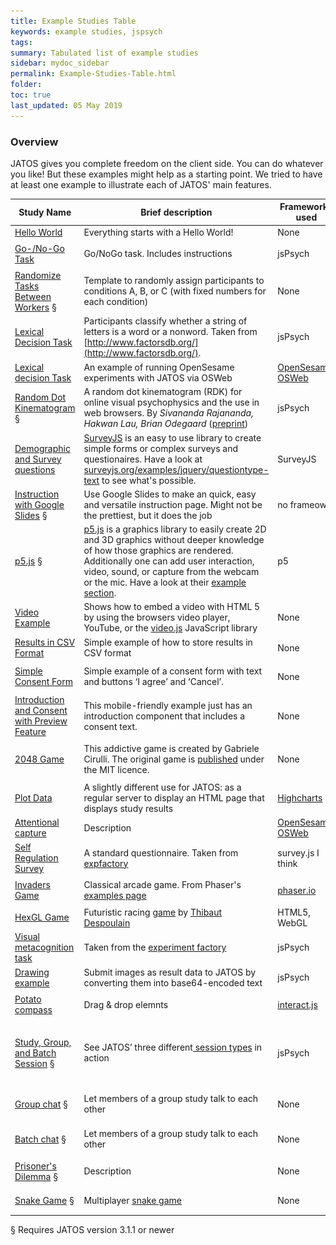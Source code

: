 ```yaml
---
title: Example Studies Table
keywords: example studies, jspsych
tags:
summary: Tabulated list of example studies 
sidebar: mydoc_sidebar
permalink: Example-Studies-Table.html
folder:
toc: true
last_updated: 05 May 2019
---
```


### Overview
JATOS gives you complete freedom on the client side. You can do whatever you like! But these examples might help as a starting point. We tried to have at least one example to illustrate each of JATOS' main features. 

| Study Name             | Brief description   | Frameworks used | Features used   | Example image  |
|-------------------|-------------------|-------------------|-------------------|-------------------|
| [Hello World](https://github.com/JATOS/JATOS_examples/raw/master/examples/hello_world.zip) | Everything starts with a Hello World! | None | None | None  |
| [Go-/No-Go Task](https://github.com/JATOS/JATOS_examples/raw/master/examples/go-nogo_task_(using_jspsych_6).zip) | Go/NoGo task. Includes instructions | jsPsych | None |  <img src="images/example-studies/Screenshot_gonogo.png" style="width:200%"/>|
| [Randomize Tasks Between Workers](https://github.com/JATOS/JATOS_examples/raw/master/examples/randomize_tasks_between_workers.zip) §| Template to randomly assign participants to conditions A, B, or C (with fixed numbers for each condition) | None | Batch session| <img src="images/example-studies/Screenshot_randomization_between_workers.png" style="width:100%"/>|
| [Lexical Decision Task](https://github.com/JATOS/JATOS_examples/raw/master/examples/lexical_decision_(using_jspsych).zip) | Participants classify whether a string of letters is a word or a nonword. Taken from [http://www.factorsdb.org/](http://www.factorsdb.org/). | jsPsych | None | <img src="images/example-studies/Screenshot_lexicalDecision_word.png" style="width:100%"/>| 
| [Lexical decision Task](https://github.com/JATOS/JATOS_examples/raw/master/examples/lexical-decision.osexp.zip) | An example of running OpenSesame experiments with JATOS via OSWeb | [OpenSesame](https://osdoc.cogsci.nl/), [OSWeb](https://osdoc.cogsci.nl/manual/osweb/#the-osweb-extension) | None |  <img src="images/example-studies/Screenshot_osweb_lexical_decision.png" style="width:100%"/>|
|[Random Dot Kinematogram](https://github.com/JATOS/JATOS_examples/raw/master/examples/rdk.zip) § | A random dot kinematogram (RDK) for online visual psychophysics and the use in web browsers. By _Sivananda Rajananda, Hakwan Lau, Brian Odegaard_ ([preprint](https://www.biorxiv.org/content/early/2017/09/21/192377)) | jsPsych | no feature| <img src="images/example-studies/Screenshot_rdk.png" style="width:100%"/> |
| [Demographic and Survey questions](https://github.com/JATOS/JATOS_examples/raw/master/examples/survey.js_ui_example.zip) | [SurveyJS](http://surveyjs.org) is an easy to use library to create simple forms or complex surveys and questionaires. Have a look at [surveyjs.org/examples/jquery/questiontype-text](http://surveyjs.org/examples/jquery/questiontype-text/) to see what's possible. | SurveyJS | no feature| <img src="images/example-studies/survey-js-screenshot.png" style="width:100%"/> |
| [Instruction with Google Slides](https://github.com/JATOS/JATOS_examples/raw/master/examples/intro_with_google_slides.zip) § | Use Google Slides to make an quick, easy and versatile instruction page. Might not be the prettiest, but it does the job| no frameowrk | no feature| <img src="images/example-studies/Screenshot_intro_slides.png" style="width:100%"/> |
| [p5.js](https://github.com/JATOS/JATOS_examples/raw/master/examples/p5.js_examples.zip) § | [p5.js](https://p5js.org/) is a graphics library to easily create 2D and 3D graphics without deeper knowledge of how those graphics are rendered. Additionally one can add user interaction, video, sound, or capture from the webcam or the mic. Have a look at their [example section](https://p5js.org/examples/). | p5 | no feature| <img src="images/example-studies/p5-js-screenshot5.gif" style="width:100%"/>|
| [Video Example](https://github.com/JATOS/JATOS_examples/raw/master/examples/video_example_study.zip) | Shows how to embed a video with HTML 5 by using the browsers video player, YouTube, or the [video.js](http://www.videojs.com/) JavaScript library | None | None |  <img src="images/example-studies/Screenshot_videoExample2.png" style="width:100%"/>|
| [Results in CSV Format](https://github.com/JATOS/JATOS_examples/raw/master/examples/results_as_csv_example.zip) | Simple example of how to store results in CSV format | None | None |  <img src="images/example-studies/Screenshot_csv_example.png" style="width:100%"/>|
| [Simple Consent Form](https://github.com/JATOS/JATOS_examples/raw/master/examples/consent_form.zip) | Simple example of a consent form with text and buttons ‘I agree’ and ‘Cancel’. | None | None |  <img src="images/example-studies/Screenshot_consent_form.png" style="width:100%"/>|
| [Introduction and Consent with Preview Feature](https://github.com/JATOS/JATOS_examples/raw/master/examples/consent_form_and_introduction_with_preview_feature.zip) | This mobile-friendly example just has an introduction component that includes a consent text. | None | [Preview](http://www.jatos.org/Worker-Types.html#preview-links) |  <img src="images/example-studies/Screenshot_preview_showcase.png" style="width:100%"/>|
| [2048 Game](https://github.com/JATOS/JATOS_examples/raw/master/examples/2048.zip) | This addictive game is created by Gabriele Cirulli. The original game is [published](https://github.com/gabrielecirulli/2048) under the MIT licence. | None | None |  <img src="images/example-studies/Screenshot_2048Game.png" style="width:100%"/>|
| [Plot Data](https://github.com/JATOS/JATOS_examples/raw/master/examples/data_visualization_-_example.zip) | A slightly different use for JATOS: as a regular server to display an HTML page that displays study results | [Highcharts](http://www.highcharts.com/) | None |  <img src="images/example-studies/Screenshot_dataDisplay_scatter.png" style="width:100%"/>|
| [Attentional capture](https://github.com/JATOS/JATOS_examples/raw/master/examples/reward_capture.osexp.zip) | Description | [OpenSesame](https://osdoc.cogsci.nl/), [OSWeb](https://osdoc.cogsci.nl/manual/osweb/#the-osweb-extension) | None |  <img src="images/example-studies/Screenshot_osweb_reward_capture.png" style="width:100%"/>|
| [Self Regulation Survey](https://github.com/JATOS/JATOS_examples/raw/master/examples/self_regulation_survey.zip) | A standard questionnaire. Taken from [expfactory](http://expfactory.github.io/) | survey.js I think | None |  <img src="images/example-studies/Screenshot_selfRegulationSurvey.png" style="width:100%"/>|
| [Invaders Game](https://github.com/JATOS/JATOS_examples/raw/master/examples/invaders_with_phaser.zip) | Classical arcade game. From Phaser's [examples page](github.com/photonstorm/phaser-examples) | [phaser.io](http://phaser.io/) | None |  <img src="images/example-studies/Screenshot_spaceInvaders.png" style="width:100%"/>|
| [HexGL Game](https://github.com/JATOS/JATOS_examples/raw/master/examples/hexgl.zip) | Futuristic racing [game](https://github.com/BKcore/HexGL) by [Thibaut Despoulain](http://bkcore.com/) | HTML5, WebGL  | None |  <img src="images/example-studies/Screenshot_hexgl.png" style="width:100%"/>|
| [Visual metacognition task](https://github.com/JATOS/JATOS_examples/raw/master/examples/perceptual_metacognition_(jatosified).zip) | Taken from the [experiment factory](http://expfactory.github.io/) | jsPsych | None |  <img src="http://www.jatos.org/images/example-studies/Screenshot_perceptional_metacognition_stumili.png" style="width:100%"/>|
| [Drawing example](https://github.com/JATOS/JATOS_examples/raw/master/examples/clock_drawing.zip) | Submit images as result data to JATOS by converting them into base64-encoded text| jsPsych | None |  <img src="images/example-studies/Screenshot_clock_drawing.png" style="width:100%"/>|
| [Potato compass](https://github.com/JATOS/JATOS_examples/raw/master/examples/potato_compass.zip) | Drag & drop elemnts | [interact.js](http://interactjs.io/) | None |  <img src="images/example-studies/Screenshot_potatoCompass.png" style="width:100%"/>|
| [Study, Group, and Batch Session](https://github.com/JATOS/JATOS_examples/raw/master/examples/study__group__and_batch_session.zip) §| See JATOS’ three different[ session types](http://www.jatos.org/Session-Data-Three-Types.html) in action | jsPsych | Study, Group and Batch session data  |  <img src="images/example-studies/ChatExample_4.png" style="width:100%"/>|
| [Group chat](https://github.com/JATOS/JATOS_examples/raw/master/examples/group_chat.zip) §| Let members of a group study talk to each other | None |  [Group Session](http://www.jatos.org/Session-Data-Three-Types.html) |  <img src="images/example-studies/Screenshot_chat.png" style="width:100%"/>|
| [Batch chat](https://github.com/JATOS/JATOS_examples/raw/master/examples/batch_chat.zip) §| Let members of a group study talk to each other | None |  [Batch Session](http://www.jatos.org/Session-Data-Three-Types.html) |  <img src="images/example-studies/Screenshot_chat.png" style="width:100%"/>|
| [Prisoner's Dilemma](https://github.com/JATOS/JATOS_examples/raw/master/examples/prisoner's_dilemma.zip) §| Description | None | [Group](http://www.jatos.org/Example-Group-Studies.html) |  <img src="images/example-studies/Screenshot_prisonersDilemma.png" style="width:100%"/>|
| [Snake Game](https://github.com/JATOS/JATOS_examples/raw/master/examples/snake_game.zip) §| Multiplayer [snake game](https://en.wikipedia.org/wiki/Snake_(video_game)) | None | [Group](http://www.jatos.org/Example-Group-Studies.html) |  <img src="images/example-studies/Screenshot_snakeGame.png" style="width:100%"/>|






§ Requires JATOS version 3.1.1 or newer
